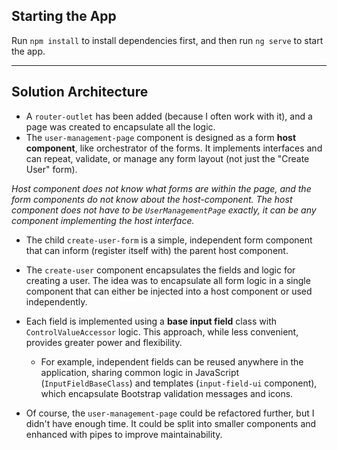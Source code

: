 ## Starting the App

Run `npm install` to install dependencies first, and then run `ng serve` to start the app.

---

## Solution Architecture

- A `router-outlet` has been added (because I often work with it), and a page was created to encapsulate all the logic.
- The `user-management-page` component is designed as a form **host component**, like orchestrator of the forms. It implements interfaces and can repeat, validate, or manage any form layout (not just the "Create User" form).

_Host component does not know what forms are within the page, and the form components do not know about the host-component._
_The host component does not have to be `UserManagementPage` exactly, it can be any component implementing the host interface._

- The child `create-user-form` is a simple, independent form component that can inform (register itself with) the parent host component.
- The `create-user` component encapsulates the fields and logic for creating a user. The idea was to encapsulate all form logic in a single component that can either be injected into a host component or used independently.
- Each field is implemented using a **base input field** class with `ControlValueAccessor` logic. This approach, while less convenient, provides greater power and flexibility.
    - For example, independent fields can be reused anywhere in the application, sharing common logic in JavaScript (`InputFieldBaseClass`) and templates (`input-field-ui` component), which encapsulate Bootstrap validation messages and icons.

- Of course, the `user-management-page` could be refactored further, but I didn't have enough time. It could be split into smaller components and enhanced with pipes to improve maintainability.

